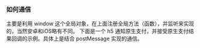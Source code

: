 ### 如何通信

主要是利用 window 这个全局对象，在上面注册全局方法（函数），并监听来实现的，当然安卓和iOS略有不同。 下面是一个 h5 通知原生支付，并接受原生支付结果回调的示例。具体上是结合 postMessage 实现的通信。